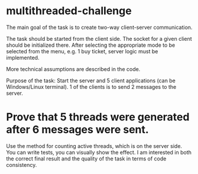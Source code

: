 # multithreaded-challenge

The main goal of the task is to create two-way client-server communication.

The task should be started from the client side. The socket for a given client should be initialized there. 
After selecting the appropriate mode to be selected from the menu, e.g. 1 buy ticket, server logic must be implemented.

More technical assumptions are described in the code.

Purpose of the task:
Start the server and 5 client applications (can be Windows/Linux terminal).
1 of the clients is to send 2 messages to the server.
# Prove that 5 threads were generated after 6 messages were sent.
Use the method for counting active threads, which is on the server side.
You can write tests, you can visually show the effect.
I am interested in both the correct final result and the quality of the task in terms of code consistency.
